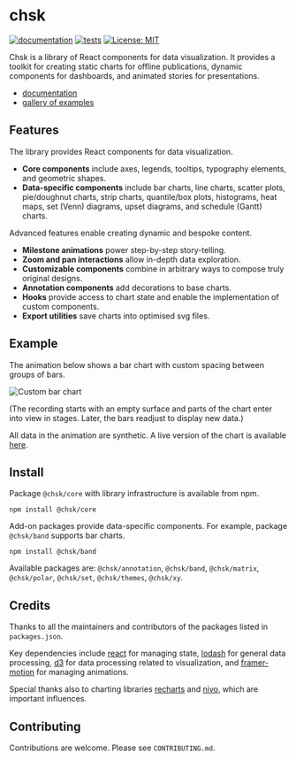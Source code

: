 # chsk

[![documentation](https://github.com/tkonopka/chsk/actions/workflows/documentation.yaml/badge.svg)](https://tkonopka.github.io/chsk/) [![tests](https://github.com/tkonopka/chsk/actions/workflows/tests.yaml/badge.svg)](https://github.com/tkonopka/chsk/actions/workflows/tests.yaml) [![License: MIT](https://img.shields.io/badge/License-MIT-blue.svg)](https://opensource.org/licenses/MIT)

Chsk is a library of React components for data visualization. It provides a toolkit for
creating static charts for offline publications, dynamic components for
dashboards, and animated stories for presentations.

-   [documentation](https://tkonopka.github.io/chsk/)
-   [gallery of examples](https://tkonopka.github.io/chsk/?path=/docs/gallery-overview--page)

## Features

The library provides React components for data visualization.

-   **Core components** include axes, legends, tooltips, typography elements,
    and geometric shapes.
-   **Data-specific components** include bar charts, line charts,
    scatter plots, pie/doughnut charts, strip charts, quantile/box plots,
    histograms, heat maps, set (Venn) diagrams, upset diagrams, and
    schedule (Gantt) charts.

Advanced features enable creating dynamic and bespoke content.

-   **Milestone animations** power step-by-step story-telling.
-   **Zoom and pan interactions** allow in-depth data exploration.
-   **Customizable components** combine in arbitrary ways to compose truly
    original designs.
-   **Annotation components** add decorations to base charts.
-   **Hooks** provide access to chart state and enable the implementation of custom components.
-   **Export utilities** save charts into optimised svg files.

## Example

The animation below shows a bar chart with custom spacing between groups of bars.

![Custom bar chart](/gifs/custom-bars-580x280.gif)

(The recording starts with an empty surface and parts of the chart enter
into view in stages. Later, the bars readjust to display new data.)

All data in the animation are synthetic. A live version of the chart is available [here](https://tkonopka.github.io/chsk/?path=/docs/gallery-bar-charts--custom-groups).

## Install

Package `@chsk/core` with library infrastructure is available from npm.

```
npm install @chsk/core
```

Add-on packages provide data-specific components. For example, package
`@chsk/band` supports bar charts.

```
npm install @chsk/band
```

Available packages are: `@chsk/annotation`, `@chsk/band`, `@chsk/matrix`,
`@chsk/polar`, `@chsk/set`, `@chsk/themes`, `@chsk/xy`.

## Credits

Thanks to all the maintainers and contributors of the packages listed in `packages.json`.

Key dependencies include [react](https://github.com/facebook/react) for managing state, [lodash](https://github.com/lodash/lodash) for general data processing, [d3](https://github.com/d3) for data processing related to visualization, and [framer-motion](https://github.com/framer/motion) for managing animations.

Special thanks also to charting libraries [recharts](https://github.com/recharts/recharts) and [nivo](https://github.com/plouc/nivo), which are important influences.

## Contributing

Contributions are welcome. Please see `CONTRIBUTING.md`.
